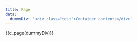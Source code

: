 ```yaml
---
title: Page
data:
  dummyDiv: '<div class="test">Container contents</div>'
---
```

{{c_page(dummyDiv)}}
